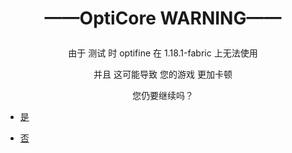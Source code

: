 # <p align="center">——OptiCore WARNING——</p>

<p align="center">由于 测试 时 optifine 在 1.18.1-fabric 上无法使用</p>
<p align="center">并且 这可能导致 您的游戏 更加卡顿</p>
<p align="center">您仍要继续吗？</p>

- [是](to.md)

- [否](fabric.md)